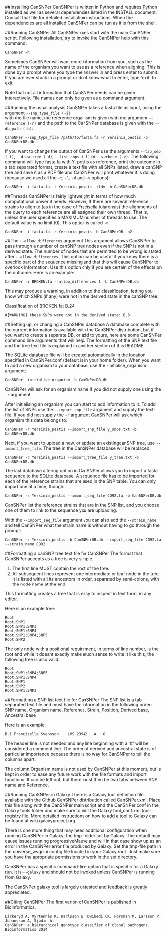 ##Installing CanSNPer 
CanSNPer is written in Python and requires Python installed as well as several 
dependencies listed in the INSTALL document. Consult that file for detailed 
installation instructions. When the dependencies are all installed CanSNPer can 
be run as it is from the shell.

##Running CanSNPer
All CanSNPer runs start with the main CanSNPer script. Following installation,
try to invoke the CanSNPer help with this command:

```
CanSNPer -h
```

Sometimes CanSNPer will want more information from you, such as the name of the 
organism you want to use as a reference when aligning. This is done by a prompt 
where you type the answer in and press enter to submit. If you are ever stuck 
in a prompt or dont know what to enter, type 'exit' to exit. 
  
Note that not all information that CanSNPer needs can be given interactively. 
File names can only be given as a command argument. 

##Running the usual analysis 
CanSNPer takes a fasta file as input, using the argument  `--snp_type_file (-i)`  
with the file name, the reference organism is given with the argument `--reference (-r)` and the
path to the CanSNPer database is given with the `--db_path (-b)`:

```
CanSNPer --snp_type_file /path/to/fasta.fa -r Yersinia_pestis -b CanSNPerDB.db
```

If you want to change the output of CanSNPer use the arguments `--tab_sep (-t)`, 
`--draw_tree (-d)`, `--list_snps (-l)` or `--verbose (-v)`. The following command 
will type fasta.fa with Y. pestis as reference, print the outcome in a tab 
separated format, create a text file with all SNPs listed, draw a canSNP tree 
and save it as a PDF file and CanSNPer will print whatever it is doing (because 
we used all the `-t`, `-l`, `-d` and `-v` options):

```
CanSNPer -i fasta.fa -r Yersinia_pestis -tldv -b CanSNPerDB.db
```

##Threads
CanSNPer is fairly lightweight in terms of how much computational power it 
needs. However, If there are several reference strains to align to (as in the 
case of Fracisella tularensis) the alignments of the query to each reference 
are all assigned their own thread. That is, unless the user specifies a 
MAXIMUM number of threads to use. The default value is no limit (0). This 
option is called `-n`.

```
CanSNPer -i fasta.fa -r Yersinia_pestis -b CanSNPerDB -n2 
```

##The `--allow_differences` argument
This argument allows CanSNPer to pass through a number of canSNP tree nodes 
even if the SNP is not in a derived state. The number of nodes that are 
permitted to be wrong is stated after `--allow_differences`. This option can be 
useful if you know there is a specific part of the sequence missing and that 
this will cause CanSNPer to overlook information. Use this option only if you 
are certain of the effects on the outcome. Here is an example:

```
CanSNPer -i BROKEN.fa --allow_differences 1 -b CanSNPerDB.db
```

This may produce a warning, in addition to the classification, letting you 
know which SNPs (if any) were not in the derived state in the canSNP tree:

Classification of BROKEN.fa: B.24
```
#[WARNING] these SNPs were not in the derived state: B.3
```

##Setting up, or changing a CanSNPer database
A database complete with the current information is available with the CanSNPer 
distribution, but if you want to create a separate DB, or add to yours, here 
are some CanSNPer command line arguments that will help. The formatting of the 
SNP text file and the tree text file is explained in another section of this 
README.

The SQLite database file will be created automatically in the location 
specified in CanSNPer.conf (default is in your home folder). When you want to 
add a new organism to your database, use the -initialise_organism argument:

```
CanSNPer -initialise_organism -b CanSNPerDB.db
```

CanSNPer will ask for an organism name if you did not supply one using the `-r` 
argument.

After initialising an organism you can start to add information to it. To add 
the list of SNPs use the `--import_snp_file` argument and supply the text-file. 
If you did not supply the `-r` argument CanSNPer will ask which organism this 
data belongs to.

```
CanSNPer -r Yersinia_pestis --import_snp_file y_snps.txt -b CanSNPerDB.db
```

Next, if you want to upload a new, or update an existingcanSNP tree, use 
`--import_tree_file`. The tree in the CanSNPer database will be replaced:

```
CanSNPer -r Yersinia_pestis --import_tree_file y_tree.txt -b CanSNPerDB.db
```

The last database altering option in CanSNPer allows you to import a fasta 
sequence to the SQLite database. A sequence file has to be imported for each of 
the reference strains that are used in the SNP table. You can only import one 
at a time, though:

```
CanSNPer -r Yersinia_pestis --import_seq_file CO92.fa -b CanSNPerDB.db
```

CanSNPer list the reference strains that are in the SNP list, and you choose 
one of them to link to the sequence you are uploading.

With the `--import_seq_file` argument you can also add the `--strain_name` and tell 
CanSNPer what the strain name is without having to go through the prompt:

```
CanSNPer -r Yersinia_pestis -b CanSNPerDB.db --import_seq_file CO92.fa --strain_name CO92 
```

##Formatting a canSNP tree text file for CanSNPer
The format that CanSNPer accepts as a tree is very simple.  
1. The first line MUST contain the root of the tree.  
2. All subsequent lines represent one intermediate or leaf node in the tree. It 
is listed with all its ancestors in order, separated by semi-colons, with the 
node name at the end.
  
This formatting creates a tree that is easy to inspect in text form, in any 
editor.

Here is an example tree:
```
Root
Root;SNP1
Root;SNP1;SNP3
Root;SNP1;SNP4
Root;SNP1;SNP4;SNP5
Root;SNP2
```

The only node with a positional requirement, in terms of line number, is the 
root and while it doesnt exactly make much sense to write it like this, the 
following tree is also valid:
```
Root
Root;SNP1;SNP4;SNP5
Root;SNP1;SNP4
Root;SNP1
Root;SNP2
Root;SNP1;SNP3
```
##Formatting a SNP list text file for CanSNPer
The SNP list is a tab separated text file and must have the information in the 
following order: SNP name, Organism name, Reference, Strain, Position, Derived 
base, Ancestral base

Here is an example:
```
B.1	Francisella	Svensson	LVS	23942	A	G
```
The header line is not needed and any line beginning with a '#' will be 
considered a comment line. The order of derived and ancestral state is of 
particular importance because there is no way for CanSNPer to tell the columns 
apart.

The column Organism name is not used by CanSNPer at this moment, but is kept in 
order to ease any future work with the file formats and import functions. It 
can be left out, but there must then be two tabs between SNP name and Reference.

##Running CanSNPer in Galaxy
There is a Galaxy tool definition file available with the Github CanSNPer 
distribution called CanSNPer.xml. Place this file along with the CanSNPer main 
script and the CanSNPer.conf in the Galaxy tools folder and make sure to edit 
the Galaxy tool_conf.xml tool-registry file. More detailed instructions on how 
to add a tool to Galaxy can be found at wiki.galaxyproject.org.

There is one more thing that may need additional configuration when running 
CanSNPer in Galaxy; the tmp-folder set by Galaxy. The default may cause issues 
running progressiveMauve and will in that case show up as an error in the 
CanSNPer error file produced by Galaxy. Set the tmp-file path in the 
universe_wsgi.ini config file located in your Galaxy root. Just make sure you 
have the apropriate permissions to work in the set directory.

CanSNPer has a specific command-line option that is specific for a Galaxy run. 
It is `--galaxy` and should not be invoked unless CanSNPer is running from Galaxy.

The CanSNPer galaxy tool is largely untested and feedback is greatly 
appreciated.


##Citing CanSNPer 
The first verion of CanSNPer is published in Bioinformatics.
```
Lärkeryd A, Myrtennäs K, Karlsson E, Dwibedi CK, Forsman M, Larsson P, Johansson A, Sjödin A: 
CanSNPer: a hierarchical genotype classifier of clonal pathogens. Bioinformatics 2014
```
